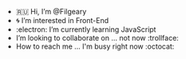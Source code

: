 - :ru: Hi, I’m @Filgeary
- :cyclone: I’m interested in Front-End
- :electron: I’m currently learning JavaScript
- I’m looking to collaborate on ... not now :trollface:
- How to reach me ... I'm busy right now :octocat:

<!---
Filgeary/Filgeary is a ✨ special ✨ repository because its `README.md` (this file) appears on your GitHub profile.
You can click the Preview link to take a look at your changes.
--->
